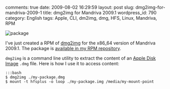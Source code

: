 comments: true
date: 2009-08-02 16:29:59
layout: post
slug: dmg2img-for-mandriva-2009-1
title: dmg2img for Mandriva 2009.1
wordpress_id: 790
category: English
tags: Apple, CLI, dm2img, dmg, HFS, Linux, Mandriva, RPM

![package](/static/uploads/2009/08/package.png)

I've just created a RPM of [dmg2img](http://vu1tur.eu.org/tools/) for the x86_64 version of Mandriva 2009.1. The package is [available in my RPM repository](http://kevin.deldycke.com/static/repository/mandriva/2009.1/x86_64/).

`dmg2img` is a command line utility to extract the content of an [Apple Disk Image](http://en.wikipedia.org/wiki/Apple_Disk_Image) `.dmg` file. Here is how I use it to access content:

    :::bash
    $ dmg2img ./my-package.dmg
    $ mount -t hfsplus -o loop ./my-package.img /media/my-mount-point


